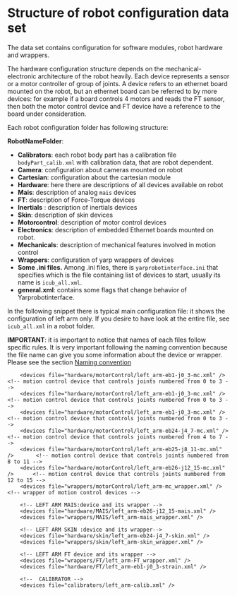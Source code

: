 # Structure of robot configuration data set

The data set contains configuration for software modules, robot hardware and wrappers.

The hardware configuration structure depends on the mechanical-electronic architecture of the robot heavily. Each device represents a sensor or a motor controller of group of joints. A device refers to an ethernet board mounted on the robot, but an ethernet board can be referred to by more devices: for example if a board controls 4 motors and reads the FT sensor, then both the motor control device and FT device have a reference to the board under consideration.

Each robot configuration folder has following structure:

**RobotNameFolder**:

 - **Calibrators**: each robot body part has a calibration file `bodyPart_calib.xml` with calibration data, that are robot dependent.
 - **Camera**: configuration about cameras mounted on robot
 - **Cartesian**: configuration about the cartesian module
 - **Hardware**: here there are descriptions of all devices available on robot
 - **Mais**: description of analog `mais` devices
 - **FT**: description of Force-Torque devices
 - **Inertials** : description of inertials devices
 - **Skin**: description of skin devices
 - **Motorcontrol**: description of motor control devices
 - **Electronics**: description of embedded Ethernet boards mounted on robot.
 - **Mechanicals**: description of mechanical features involved in motion control
 - **Wrappers**: configuration of yarp wrappers of devices
 - **Some .ini files.** Among .ini files, there is `yarprobotinterface.ini` that specifies which is the file containing list of devices to start, usually its name is `icub_all.xml`.
 - **general.xml**: contains some flags that change behavior of Yarprobotinterface.

 In the following snippet there is typical main configuration file: it shows the configuration of left arm only. If you desire to have look at the entire file, see `icub_all.xml` in a robot folder.

**IMPORTANT**: it is important to notice that names of each files follow specific rules. It is very important following the naming convention because the file name can give you some information about the device or wrapper. Please see the section [Naming convention](../naming_convention/naming_convention.md)



```
    <devices file="hardware/motorControl/left_arm-eb1-j0_3-mc.xml" />         <!-- motion control device that controls joints numbered from 0 to 3 -->
    <devices file="hardware/motorControl/left_arm-eb1-j0_3-mc.xml" />         <!-- motion control device that controls joints numbered from 0 to 3 -->
    <devices file="hardware/motorControl/left_arm-eb1-j0_3-mc.xml" />         <!-- motion control device that controls joints numbered from 0 to 3 -->
    <devices file="hardware/motorControl/left_arm-eb24-j4_7-mc.xml" />        <!-- motion control device that controls joints numbered from 4 to 7 -->
    <devices file="hardware/motorControl/left_arm-eb25-j8_11-mc.xml" />       <!-- motion control device that controls joints numbered from 8 to 11 -->
    <devices file="hardware/motorControl/left_arm-eb26-j12_15-mc.xml" />      <!-- motion control device that controls joints numbered from 12 to 15 -->
    <devices file="wrappers/motorControl/left_arm-mc_wrapper.xml" />          <!-- wrapper of motion control devices -->

    <!-- LEFT ARM MAIS:device and its wrapper -->
    <devices file="hardware/MAIS/left_arm-eb26-j12_15-mais.xml" />
    <devices file="wrappers/MAIS/left_arm-mais_wrapper.xml" /> 

    <!-- LEFT ARM SKIN :device and its wrapper--> 
    <devices file="hardware/skin/left_arm-eb24-j4_7-skin.xml" />
    <devices file="wrappers/skin/left_arm-skin_wrapper.xml" />

    <!-- LEFT ARM FT device and its wrapper -->
    <devices file="wrappers/FT/left_arm-FT_wrapper.xml" /> 
    <devices file="hardware/FT/left_arm-eb1-j0_3-strain.xml" />

    <!--  CALIBRATOR -->
    <devices file="calibrators/left_arm-calib.xml" />

```